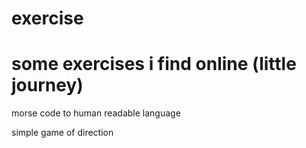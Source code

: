 # exercise
# some exercises i find online (little journey)
morse code to human readable language

simple game of direction
